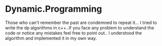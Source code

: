 # Dynamic.Programming


Those who can't remember the past are condemned to repeat it...
I tried to write the dp algorithms in c++..If you face any problem to understand the code or notice any mistakes feel free to point out..
I understood the algorithm and implemented it in my own way.
